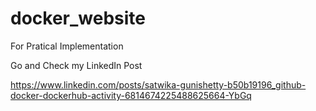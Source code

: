 # docker_website

For Pratical Implementation

Go and Check my LinkedIn Post

https://www.linkedin.com/posts/satwika-gunishetty-b50b19196_github-docker-dockerhub-activity-6814674225488625664-YbGq
